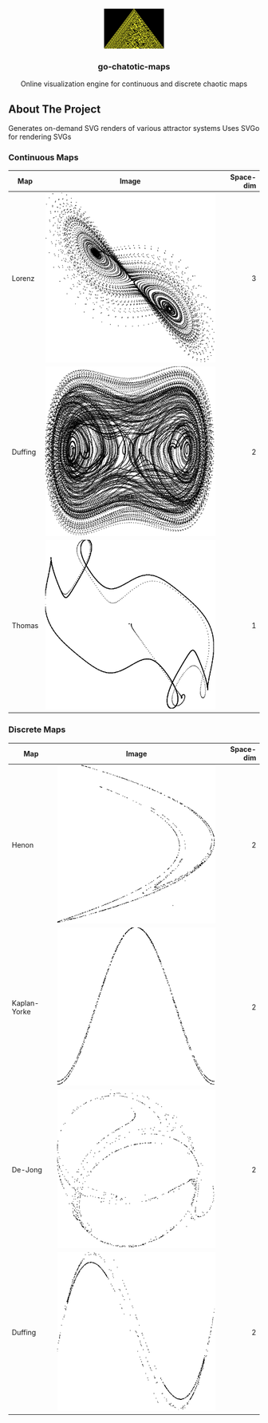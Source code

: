 <!-- PROJECT LOGO -->
<br />
<div align="center">
  <a href="https://github.com/prashant11235/go-chaotic-maps">
    <img src="./img/logo.png" alt="Logo" width="120" height="80">
  </a>

  <h3 align="center">go-chatotic-maps</h3>

  <p align="center">
    Online visualization engine for continuous and discrete chaotic maps
  </p>
</div>


<!-- ABOUT THE PROJECT -->
## About The Project
Generates on-demand SVG renders of various attractor systems
Uses SVGo for rendering SVGs

### Continuous Maps
    
| Map        | Image           | Space-dim  |
| ------------- |:-------------:| -----:|
| Lorenz      | ![Lorenz](./img/lorenz.png) | 3 |
| Duffing      | ![Duffing](./img/duffingcont.png)      |   2 |
| Thomas | ![Thomas](./img/thomas.png)      |    1 |


### Discrete Maps

| Map        | Image           | Space-dim  |
| ------------- |:-------------:| -----:|
| Henon      | ![Henon](./img/henon.png) | 2 |
| Kaplan-Yorke      | ![Kaplan Yorke](./img/kaplanyorke.png)      |   2 |
| De-Jong | ![Peter De Jong](./img/peterdejong.png)      |    2 |
| Duffing | ![Duffing](./img/duffing.png)      |    2 |
